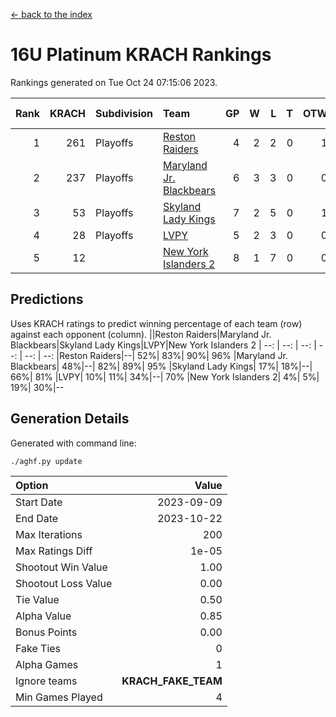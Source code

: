 [<- back to the index](readme.md)
# 16U Platinum KRACH Rankings
Rankings generated on Tue Oct 24 07:15:06 2023.

Rank|KRACH|Subdivision|Team|GP|W|L|T|OTW|OTL|SoS|Exp Wins|Win Diff
---:|---:|:---|:---|---:|---:|---:|---:|---:|---:|---:|---:|---:
1|261|Playoffs|[Reston Raiders](https://gamesheetstats.com/seasons/3663/teams/140850/schedule)|4|2|2|0|1|0|779|2.8|-0.0
2|237|Playoffs|[Maryland Jr. Blackbears](https://gamesheetstats.com/seasons/3663/teams/140848/schedule)|6|3|3|0|0|1|669|3.9|0.0
3|53|Playoffs|[Skyland Lady Kings](https://gamesheetstats.com/seasons/3663/teams/140849/schedule)|7|2|5|0|1|0|521|2.9|0.0
4|28|Playoffs|[LVPY](https://gamesheetstats.com/seasons/3663/teams/140844/schedule)|5|2|3|0|0|0|93|2.9|0.0
5|12||[New York Islanders 2](https://gamesheetstats.com/seasons/3663/teams/140851/schedule)|8|1|7|0|0|1|248|1.9|0.0

## Predictions
Uses KRACH ratings to predict winning percentage of each team (row) against each opponent (column).
||Reston Raiders|Maryland Jr. Blackbears|Skyland Lady Kings|LVPY|New York Islanders 2
| --: | --: | --: | --: | --: | --: 
|Reston Raiders|--| 52%| 83%| 90%| 96%
|Maryland Jr. Blackbears| 48%|--| 82%| 89%| 95%
|Skyland Lady Kings| 17%| 18%|--| 66%| 81%
|LVPY| 10%| 11%| 34%|--| 70%
|New York Islanders 2|  4%|  5%| 19%| 30%|--

## Generation Details

Generated with command line:
```
./aghf.py update
```

| Option | Value |
| :----- | ----: |
| Start Date | 2023-09-09 |
| End Date | 2023-10-22 |
| Max Iterations | 200 |
| Max Ratings Diff | 1e-05 |
| Shootout Win Value | 1.00 |
| Shootout Loss Value | 0.00 |
| Tie Value | 0.50 |
| Alpha Value | 0.85 |
| Bonus Points | 0.00 |
| Fake Ties | 0 |
| Alpha Games | 1 |
| Ignore teams | __KRACH_FAKE_TEAM__ |
| Min Games Played | 4 |

